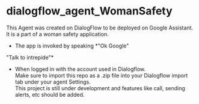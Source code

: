 # dialogflow_agent_WomanSafety
This Agent was created on DialogFlow to be deployed on Google Assistant. It is a part of a woman safety application.
* The app is invoked by speaking 
*"Ok Google"

"Talk to intrepide"* <br />
- When logged in with the account used in Dialogflow. <br />
Make sure to import this repo as a .zip file into your Dialogflow import tab under your agent Settings.<br />
This project is still under development and features like call, sending alerts, etc should be added.
